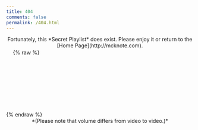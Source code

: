 ```yaml
---
title: 404
comments: false
permalink: /404.html
---
```

<center>Fortunately, this *Secret Playlist* does exist. Please enjoy it or return to the [Home Page](http://mcknote.com).</center>
　
{% raw %}
<div class="video-container">
<iframe id="myiframe" frameborder=0 allowfullscreen></iframe>
</div>
<script>
  n = Math.floor(Math.random() * 199 + 0);
url = "https://www.youtube.com/embed/videoseries?list=PLgBlydr5MnFhdnziAa4hMvA8X-Njx2ZFa&rel=0&autohide=1&wmode=transparent&theme=light&color=white&playsinline=1&index="  + n;
document.getElementById("myiframe").src = url
</script>
{% endraw %}

<center>*(Please note that volume differs from video to video.)*</center>